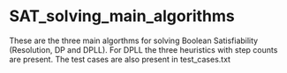 # SAT_solving_main_algorithms
These are the three main algorthms for solving Boolean Satisfiability (Resolution, DP and DPLL). For DPLL the three heuristics with step counts are present. The test cases are also present in test_cases.txt


